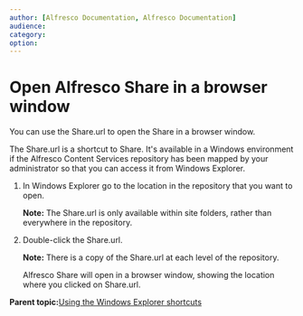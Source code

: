```yaml
---
author: [Alfresco Documentation, Alfresco Documentation]
audience: 
category: 
option: 
---
```


# Open Alfresco Share in a browser window

You can use the Share.url to open the Share in a browser window.

The Share.url is a shortcut to Share. It's available in a Windows environment if the Alfresco Content Services repository has been mapped by your administrator so that you can access it from Windows Explorer.

1.  In Windows Explorer go to the location in the repository that you want to open.

    **Note:** The Share.url is only available within site folders, rather than everywhere in the repository.

2.  Double-click the Share.url.

    **Note:** There is a copy of the Share.url at each level of the repository.

    Alfresco Share will open in a browser window, showing the location where you clicked on Share.url.


**Parent topic:**[Using the Windows Explorer shortcuts](../concepts/cifs-outside-interface-intro.md)

